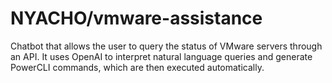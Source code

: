 # NYACHO/vmware-assistance
Chatbot that allows the user to query the status of VMware servers through an API. It uses OpenAI to interpret natural language queries and generate PowerCLI commands, which are then executed automatically.
